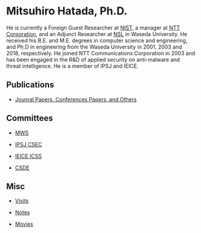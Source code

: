 Mitsuhiro Hatada, Ph.D.
=
He is currently a Foreign Guest Researcher at [NIST](https://www.nist.gov/), a manager at [NTT Corporation](http://www.ntt.co.jp/about_e/index.html), and an Adjunct Researcher at [NSL](https://nsl.cs.waseda.ac.jp/) in Waseda University. He received his B.E. and M.E. degrees in computer science and engineering, and Ph.D in engineering from the Waseda University in 2001, 2003 and 2018, respectively. He joined NTT Communications Corporation in 2003 and has been engaged in the R&D of applied security on anti-malware and threat intelligence. He is a member of IPSJ and IEICE.

Publications
-
* [Jounral Papers, Conferences Papers, and Others](https://github.com/mhatada/publication)

Committees
-
* [MWS](http://www.iwsec.org/mws/2012/en.html)

* [IPSJ CSEC](http://www.iwsec.org/csec/en/index.html)

* [IEICE ICSS](http://www.ieice.org/~icss/index.en.html)

* [CSDE](https://securingdigitaleconomy.org/)

Misc
-
* [Visits](https://mhatada.github.io/visit/)

* [Notes](https://mhatada.github.io/note/)

* [Movies](https://mhatada.github.io/movie/)
